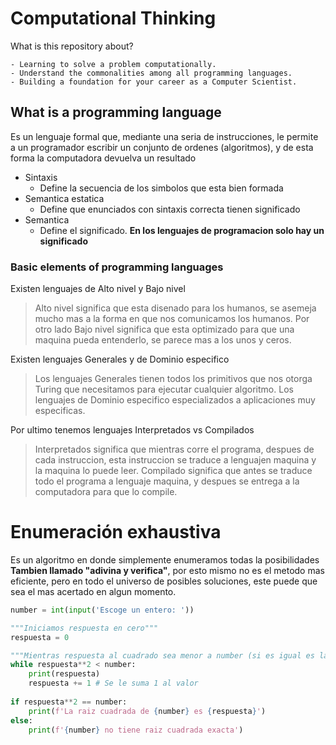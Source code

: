 # Computational Thinking

What is this repository about?

    - Learning to solve a problem computationally.
    - Understand the commonalities among all programming languages.
    - Building a foundation for your career as a Computer Scientist.

## What is a programming language

Es un lenguaje formal que, mediante una seria de instrucciones, le permite a un programador escribir un conjunto de ordenes (algoritmos), y de esta forma la computadora devuelva un resultado

- Sintaxis
    - Define la secuencia de los simbolos que esta bien formada
- Semantica estatica
    - Define que enunciados con sintaxis correcta tienen significado
- Semantica
    - Define el significado. **En los lenguajes de programacion solo hay un significado**

### Basic elements of programming languages

Existen lenguajes de Alto nivel y Bajo nivel
> Alto nivel significa que esta disenado para los humanos, se asemeja mucho mas a la forma en que nos comunicamos los humanos.
> Por otro lado Bajo nivel significa que esta optimizado para que una maquina pueda entenderlo, se parece mas a los unos y ceros.

Existen lenguajes Generales y de Dominio especifico
> Los lenguajes Generales tienen todos los primitivos que nos otorga Turing que necesitamos para ejecutar cualquier algoritmo.
> Los lenguajes de Dominio especifico especializados a aplicaciones muy especificas.

Por ultimo tenemos lenguajes Interpretados vs Compilados
> Interpretados significa que mientras corre el programa, despues de cada instruccion, esta instruccion se traduce a lenguajen maquina y la maquina lo puede leer.
> Compilado significa que antes se traduce todo el programa a lenguaje maquina, y despues se entrega a la computadora para que lo compile.


# Enumeración exhaustiva

Es un algoritmo en donde simplemente enumeramos todas la posibilidades **Tambien llamado "adivina y verifica"**, por esto mismo no es el metodo mas eficiente, pero en todo el universo de posibles soluciones, este puede que sea el mas acertado en algun momento.

```py
number = int(input('Escoge un entero: '))

"""Iniciamos respuesta en cero"""
respuesta = 0

"""Mientras respuesta al cuadrado sea menor a number (si es igual es la raiz - si es mayor no es exacta)"""
while respuesta**2 < number:
    print(respuesta)
    respuesta += 1 # Se le suma 1 al valor
    
if respuesta**2 == number:
    print(f'La raiz cuadrada de {number} es {respuesta}')
else:
    print(f'{number} no tiene raiz cuadrada exacta')
```

